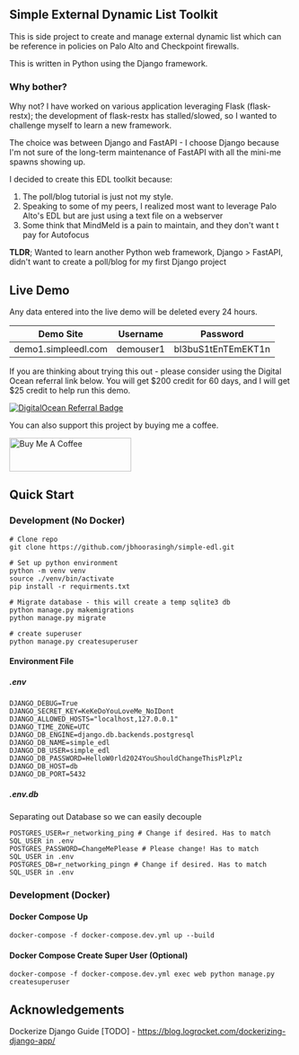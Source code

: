 ## Simple External Dynamic List Toolkit
This is side project to create and manage external dynamic list which can be reference in policies on Palo Alto and Checkpoint firewalls.

This is written in Python using the Django framework.

### Why bother?
Why not? I have worked on various application leveraging Flask (flask-restx); the development of flask-restx has stalled/slowed, so I wanted to challenge myself to learn a new framework.

The choice was between Django and FastAPI - I choose Django because I'm not sure of the long-term maintenance of FastAPI with all the mini-me spawns showing up.

I decided to create this EDL toolkit because:
1) The poll/blog tutorial is just not my style. 
2) Speaking to some of my peers, I realized most want to leverage Palo Alto's EDL but are just using a text file on a webserver
3) Some think that MindMeld is a pain to maintain, and they don't want t pay for Autofocus

**TLDR**; Wanted to learn another Python web framework, Django > FastAPI, didn't want to create a poll/blog for my first Django project

## Live Demo
Any data entered into the live demo will be deleted every 24 hours.

| Demo Site | Username | Password |
|----------|----------|----------|
| demo1.simpleedl.com | demouser1 | bl3buS1tEnTEmEKT1n |

If you are thinking about trying this out - please consider using the Digital Ocean referral link below. You will get $200 credit for 60 days, and I will get $25 credit to help run this demo.

[![DigitalOcean Referral Badge](https://web-platforms.sfo2.cdn.digitaloceanspaces.com/WWW/Badge%201.svg)](https://www.digitalocean.com/?refcode=0fea2173d2fd&utm_campaign=Referral_Invite&utm_medium=Referral_Program&utm_source=badge)

You can also support this project by buying me a coffee.

<a href="https://www.buymeacoffee.com/jermainebh1" target="_blank"><img src="https://cdn.buymeacoffee.com/buttons/v2/default-yellow.png" alt="Buy Me A Coffee" height="60px" width="217px"></a>


## Quick Start
### Development (No Docker)
```shell
# Clone repo
git clone https://github.com/jbhoorasingh/simple-edl.git

# Set up python environment
python -m venv venv
source ./venv/bin/activate
pip install -r requirments.txt

# Migrate database - this will create a temp sqlite3 db
python manage.py makemigrations
python manage.py migrate

# create superuser
python manage.py createsuperuser

```



#### Environment File

##### .env

```shell
DJANGO_DEBUG=True
DJANGO_SECRET_KEY=KeKeDoYouLoveMe_NoIDont
DJANGO_ALLOWED_HOSTS="localhost,127.0.0.1"
DJANGO_TIME_ZONE=UTC
DJANGO_DB_ENGINE=django.db.backends.postgresql
DJANGO_DB_NAME=simple_edl
DJANGO_DB_USER=simple_edl
DJANGO_DB_PASSWORD=HelloW0rld2024YouShouldChangeThisPlzPlz
DJANGO_DB_HOST=db
DJANGO_DB_PORT=5432
```

##### .env.db

Separating out Database so we can easily decouple

```shell
POSTGRES_USER=r_networking_ping # Change if desired. Has to match SQL_USER in .env
POSTGRES_PASSWORD=ChangeMePlease # Please change! Has to match SQL_USER in .env
POSTGRES_DB=r_networking_pingn # Change if desired. Has to match SQL_USER in .env
```

### Development (Docker)

#### Docker Compose Up

```shell
docker-compose -f docker-compose.dev.yml up --build
```

#### Docker Compose Create Super User (Optional)

```shell
docker-compose -f docker-compose.dev.yml exec web python manage.py createsuperuser
```



## Acknowledgements
Dockerize Django Guide [TODO] - https://blog.logrocket.com/dockerizing-django-app/
